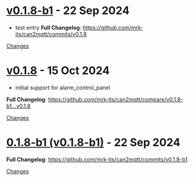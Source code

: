 <a name="v0.1.8-b1"></a>
# [v0.1.8-b1](https://github.com/mrk-its/can2mqtt/releases/tag/v0.1.8-b1) - 22 Sep 2024

* test entry
**Full Changelog**: https://github.com/mrk-its/can2mqtt/commits/v0.1.8

[Changes][v0.1.8-b1]


<a name="v0.1.8"></a>
# [v0.1.8](https://github.com/mrk-its/can2mqtt/releases/tag/v0.1.8) - 15 Oct 2024

* initial support for alarm_control_panel

**Full Changelog**: https://github.com/mrk-its/can2mqtt/compare/v0.1.8-b1...v0.1.8

[Changes][v0.1.8]


<a name="v0.1.8-b1"></a>
# [0.1.8-b1 (v0.1.8-b1)](https://github.com/mrk-its/can2mqtt/releases/tag/v0.1.8-b1) - 22 Sep 2024

**Full Changelog**: https://github.com/mrk-its/can2mqtt/commits/v0.1.8-b1

[Changes][v0.1.8-b1]


[v0.1.8-b1]: https://github.com/mrk-its/can2mqtt/compare/v0.1.8...v0.1.8-b1
[v0.1.8]: https://github.com/mrk-its/can2mqtt/compare/v0.1.8-b1...v0.1.8
[v0.1.8-b1]: https://github.com/mrk-its/can2mqtt/tree/v0.1.8-b1

<!-- Generated by https://github.com/rhysd/changelog-from-release v3.7.2 -->
